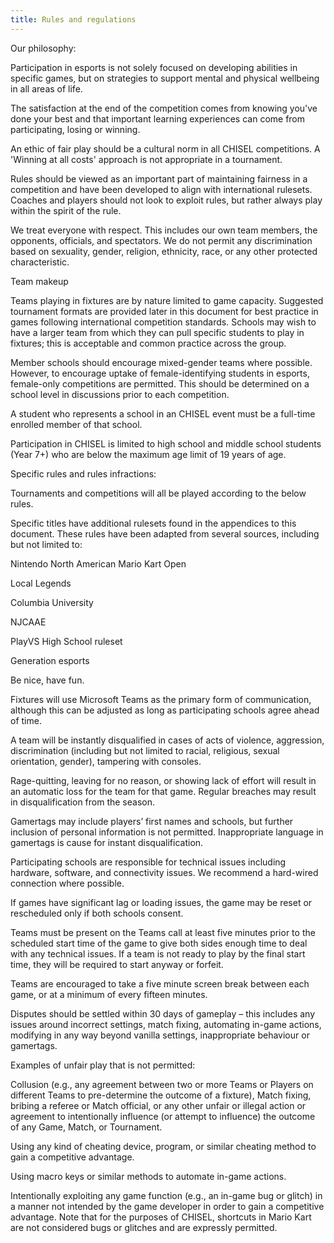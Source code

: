 ```yaml
---
title: Rules and regulations
---
```


Our philosophy: 

Participation in esports is not solely focused on developing abilities in specific games, but on strategies to support mental and physical wellbeing in all areas of life.  

The satisfaction at the end of the competition comes from knowing you've done your best and that important learning experiences can come from participating, losing or winning.  

An ethic  of  fair  play  should  be  a  cultural  norm  in  all  CHISEL competitions.  A 'Winning at all costs' approach is not appropriate in a tournament.  

Rules should  be  viewed  as  an  important  part  of  maintaining  fairness  in  a competition and have been developed to align with international rulesets.  Coaches and  players  should  not  look  to  exploit  rules,  but  rather always play within the spirit of the rule.  

We  treat  everyone  with  respect.  This  includes  our  own  team  members,  the opponents, officials, and spectators. We do not permit any discrimination based on sexuality, gender, religion, ethnicity, race, or any other protected characteristic. 

Team makeup 

Teams playing in fixtures are by nature limited to game capacity. Suggested tournament formats are provided later in this document for best practice in games following international competition standards. Schools may wish to have a larger team from which they can pull specific students to play in fixtures; this is acceptable and common practice across the group. 

Member schools should encourage mixed-gender teams where possible. However, to encourage uptake of female-identifying students in esports, female-only competitions are permitted. This should be determined on a school level in discussions prior to each competition. 

A student who represents a school in an CHISEL event must be a full-time enrolled member of that school. 

Participation in CHISEL is limited to high school and middle school students (Year 7+) who are below the maximum age limit of 19 years of age. 

Specific rules and rules infractions: 

Tournaments and competitions will all be played according to the below rules.  

Specific titles have additional rulesets found in the appendices to this document. These rules have been adapted from several sources, including but not limited to: 

Nintendo North American Mario Kart Open 

Local Legends 

Columbia University 

NJCAAE 

PlayVS High School ruleset 

Generation esports 

 

Be nice, have fun. 

Fixtures will use Microsoft Teams as the primary form of communication, although this can be adjusted as long as participating schools agree ahead of time. 

A team will be instantly disqualified in cases of acts of violence, aggression, discrimination (including but not limited to racial, religious, sexual orientation, gender), tampering with consoles.  

Rage-quitting, leaving for no reason, or showing lack of effort will result in an automatic loss for the team for that game. Regular breaches may result in disqualification from the season. 

Gamertags may include players’ first names and schools, but further inclusion of personal information is not permitted. Inappropriate language in gamertags is cause for instant disqualification. 

Participating schools are responsible for technical issues including hardware, software, and connectivity issues. We recommend a hard-wired connection where possible. 

If games have significant lag or loading issues, the game may be reset or rescheduled only if both schools consent. 

Teams must be present on the Teams call at least five minutes prior to the scheduled start time of the game to give both sides enough time to deal with any technical issues. If a team is not ready to play by the final start time, they will be required to start anyway or forfeit. 

Teams are encouraged to take a five minute screen break between each game, or at a minimum of every fifteen minutes. 

Disputes should be settled within 30 days of gameplay – this includes any issues around incorrect settings, match fixing, automating in-game actions, modifying in any way beyond vanilla settings, inappropriate behaviour or gamertags. 

Examples of unfair play that is not permitted: 

Collusion (e.g., any agreement between two or more Teams or Players on different Teams to pre-determine the outcome of a fixture), Match fixing, bribing a referee or Match official, or any other unfair or illegal action or agreement to intentionally influence (or attempt to influence) the outcome of any Game, Match, or Tournament. 

Using any kind of cheating device, program, or similar cheating method to gain a competitive advantage. 

Using macro keys or similar methods to automate in-game actions. 

Intentionally exploiting any game function (e.g., an in-game bug or glitch) in a manner not intended by the game developer in order to gain a competitive advantage. Note that for the purposes of CHISEL, shortcuts in Mario Kart are not considered bugs or glitches and are expressly permitted. 